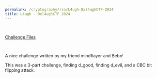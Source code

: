 ```yaml
---
permalink: /cryptography/rsa/L4ugh-0xl4ughCTF-2024
title: L4ugh - 0xl4ughCTF 2024
---
```


<br>

[Challenge Files](https://github.com/Connor-McCartney/CTF_Files/tree/main/2024/0xL4ugh/L4ugh)

<br>

A nice challenge written by my friend mindflayer and Bebo!

This was a 3-part challenge, finding d_good, finding d_evil, and a CBC bit flipping attack.

